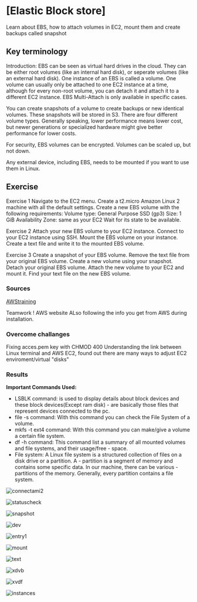 # [Elastic Block store]

Learn about EBS, how to attach volumes in EC2, mount them and create backups called snapshot

## Key terminology
Introduction:
EBS can be seen as virtual hard drives in the cloud. They can be either root volumes (like an internal hard disk), or seperate volumes (like an external hard disk). One instance of an EBS is called a volume. One volume can usually only be attached to one EC2 instance at a time, although for every non-root volume, you can detach it and attach it to a different EC2 instance. EBS Multi-Attach is only available in specific cases.

You can create snapshots of a volume to create backups or new identical volumes. These snapshots will be stored in S3.
There are four different volume types. Generally speaking, lower performance means lower cost, but newer generations or specialized hardware might give better performance for lower costs.

For security, EBS volumes can be encrypted. Volumes can be scaled up, but not down.

Any external device, including EBS, needs to be mounted if you want to use them in Linux.


## Exercise
Exercise 1
Navigate to the EC2 menu.
Create a t2.micro Amazon Linux 2 machine with all the default settings.
Create a new EBS volume with the following requirements:
Volume type: General Purpose SSD (gp3)
Size: 1 GiB
Availability Zone: same as your EC2
Wait for its state to be available.

Exercise 2
Attach your new EBS volume to your EC2 instance.
Connect to your EC2 instance using SSH.
Mount the EBS volume on your instance.
Create a text file and write it to the mounted EBS volume.

Exercise 3
Create a snapshot of your EBS volume.
Remove the text file from your original EBS volume.
Create a new volume using your snapshot.
Detach your original EBS volume.
Attach the new volume to your EC2 and mount it.
Find your text file on the new EBS volume.

### Sources

[AWStraining](https://aws.amazon.com/training/digital/?cta=tctopbanner)

Teamwork ! 
AWS website
ALso following the info you get from AWS during installation.

### Overcome challanges
Fixing acces.pem key with CHMOD 400
Understanding the link between Linux terminal and AWS EC2, found out there are many ways to adjust EC2 enviroment/virtual "disks"

### Results

**Important Commands Used:**

- LSBLK command: is used to display details about block devices and these block devices(Except ram disk) - are basically those files that represent devices connected to the pc.
- file -s command: With this command you can check the File System of a volume.
- mkfs -t ext4 command: With this command you can make/give a volume a certain file system.
- df -h command: This command list a summary of all mounted volumes and file systems, and their usage/free - space.
- File system: A Linux file system is a structured collection of files on a disk drive or a partition. A - partition is a segment of memory and contains some specific data. In our machine, there can be various - partitions of the memory. Generally, every partition contains a file system.

![connectami2](../00_includes/connect%20ami2aws.png)

![statuscheck](../00_includes/statuscheck.png)

![snapshot](../00_includes/Created%20snapshot.png)

![dev](../00_includes/dev%20entrypoint.png)

![entry1](../00_includes/Entrypoint1.png)

![mount](../00_includes/Mounting.png)

![text](../00_includes/textfile.png)

![xdvb](../00_includes/XDVB1.png)

![xvdf](../00_includes/XVDF.png)

![instances](../00_includes/instances.png)